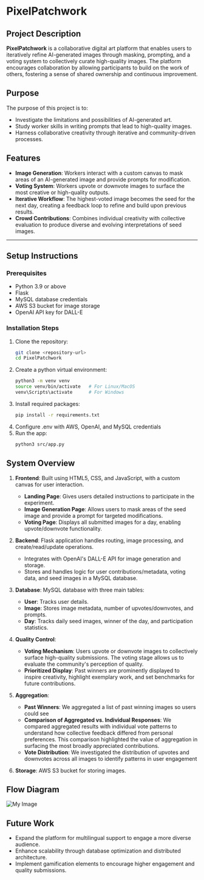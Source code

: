 # PixelPatchwork

## Project Description

**PixelPatchwork** is a collaborative digital art platform that enables users to iteratively refine AI-generated images through masking, prompting, and a voting system to collectively curate high-quality images. The platform encourages collaboration by allowing participants to build on the work of others, fostering a sense of shared ownership and continuous improvement.

## Purpose

The purpose of this project is to:
- Investigate the limitations and possibilities of AI-generated art.
- Study worker skills in writing prompts that lead to high-quality images.
- Harness collaborative creativity through iterative and community-driven processes.

## Features

- **Image Generation**: Workers interact with a custom canvas to mask areas of an AI-generated image and provide prompts for modification.
- **Voting System**: Workers upvote or downvote images to surface the most creative or high-quality outputs.
- **Iterative Workflow**: The highest-voted image becomes the seed for the next day, creating a feedback loop to refine and build upon previous results.
- **Crowd Contributions**: Combines individual creativity with collective evaluation to produce diverse and evolving interpretations of seed images.

---

## Setup Instructions

### Prerequisites

- Python 3.9 or above
- Flask
- MySQL database credentials
- AWS S3 bucket for image storage
- OpenAI API key for DALL-E

### Installation Steps

1. Clone the repository:
   ```bash
   git clone <repository-url>
   cd PixelPatchwork
2. Create a python virtual environment:
    ```bash
    python3 -m venv venv
    source venv/bin/activate   # For Linux/MacOS
    venv\Scripts\activate      # For Windows
3. Install required packages:
    ```bash
    pip install -r requirements.txt
4. Configure .env with AWS, OpenAI, and MySQL credentials
5. Run the app:
    ```bash
    python3 src/app.py

## System Overview

1. **Frontend**: Built using HTML5, CSS, and JavaScript, with a custom canvas for user interaction.
    - **Landing Page**: Gives users detailed instructions to participate in the experiment.
    - **Image Generation Page**: Allows users to mask areas of the seed image and provide a prompt for targeted modifications.
    - **Voting Page**: Displays all submitted images for a day, enabling upvote/downvote functionality.

2. **Backend**: Flask application handles routing, image processing, and create/read/update operations.
    - Integrates with OpenAI's DALL-E API for image generation and storage.
    - Stores and handles logic for user contributions/metadata, voting data, and seed images in a MySQL database.

3. **Database**: MySQL database with three main tables:
    - **User**: Tracks user details.
    - **Image**: Stores image metadata, number of upvotes/downvotes, and prompts.
    - **Day**: Tracks daily seed images, winner of the day, and participation statistics.

4. **Quality Control**: 
    - **Voting Mechanism**: Users upvote or downvote images to collectively surface high-quality submissions. The voting stage allows us to evaluate the community's perception of quality.
    - **Prioritized Display**: Past winners are prominently displayed to inspire creativity, highlight exemplary work, and set benchmarks for future contributions.

5. **Aggregation**:
    - **Past Winners**: We aggregated a list of past winning images so users could see
    - **Comparison of Aggregated vs. Individual Responses**: We compared aggregated results with individual vote patterns to understand how collective feedback differed from personal preferences. This comparison highlighted the value of aggregation in surfacing the most broadly appreciated contributions.
    - **Vote Distribution**: We investigated the distribution of upvotes and downvotes across all images to identify patterns in user engagement

6. **Storage**: AWS S3 bucket for storing images. 

## Flow Diagram
![My Image](docs/flow.png "Flow Diagram")


## Future Work
- Expand the platform for multilingual support to engage a more diverse audience.
- Enhance scalability through database optimization and distributed architecture.
- Implement gamification elements to encourage higher engagement and quality submissions.